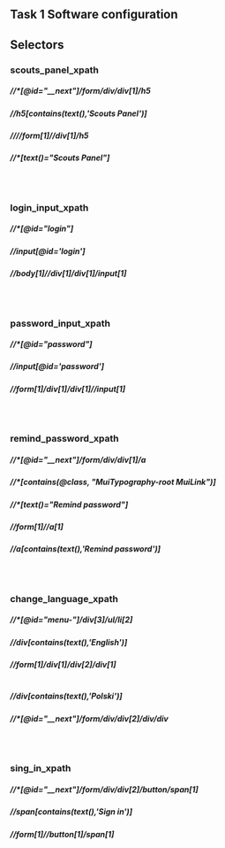 <h2>Task 1 Software configuration

<h2>Selectors
<h3> scouts_panel_xpath
<h5>//*[@id="__next"]/form/div/div[1]/h5
<h5>//h5[contains(text(),'Scouts Panel')]
<h5>////form[1]//div[1]/h5
<h5>//*[text()="Scouts Panel"]

<br/><br/>
<h3> login_input_xpath
<h5>//*[@id="login"]
<h5>//input[@id='login']
<h5>//body[1]//div[1]/div[1]/input[1]

<br/><br/>
<h3> password_input_xpath
<h5>//*[@id="password"]
<h5>//input[@id='password']
<h5>//form[1]/div[1]/div[1]//input[1]

<br/><br/>
<h3> remind_password_xpath
<h5>//*[@id="__next"]/form/div/div[1]/a
<h5>//*[contains(@class, "MuiTypography-root MuiLink")]
<h5>//*[text()="Remind password"]
<h5>//form[1]//a[1]
<h5>//a[contains(text(),'Remind password')]

<br/><br/>
<h3>change_language_xpath
<h5>//*[@id="menu-"]/div[3]/ul/li[2]
<h5>//div[contains(text(),'English')]
<h5>//form[1]/div[1]/div[2]/div[1]
<br/><br/>
<h5>//div[contains(text(),'Polski')]
<h5>//*[@id="__next"]/form/div/div[2]/div/div
  

<br/><br/>
<h3>sing_in_xpath
<h5>//*[@id="__next"]/form/div/div[2]/button/span[1]
<h5>//span[contains(text(),'Sign in')]
<h5>//form[1]//button[1]/span[1]


